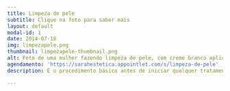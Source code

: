 ```yaml
---
title: Limpeza de pele
subtitle: Clique na foto para saber mais
layout: default
modal-id: 1
date: 2014-07-18
img: limpezapele.png
thumbnail: limpezapele-thumbnail.png
alt: Foto de uma mulher fazendo limpeza de pele, com creme branco aplicado com pincel em metade do rosto.
agendamento: 'https://sarahestetica.appointlet.com/s/limpeza-de-pele'
description: É o procedimento básico antes de iniciar qualquer tratamento. Tem como objetivo remover as impurezas, cravos e pústulas (espinhas) e deixar a pele mais saudável. Inclui higienização, extração, cauterização, hidratação e fotoproteção.

---
```

